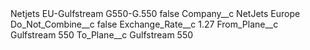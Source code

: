 <?xml version="1.0" encoding="UTF-8"?>
<CustomMetadata xmlns="http://soap.sforce.com/2006/04/metadata" xmlns:xsi="http://www.w3.org/2001/XMLSchema-instance" xmlns:xsd="http://www.w3.org/2001/XMLSchema">
    <label>Netjets EU-Gulfstream G550-G.550</label>
    <protected>false</protected>
    <values>
        <field>Company__c</field>
        <value xsi:type="xsd:string">NetJets Europe</value>
    </values>
    <values>
        <field>Do_Not_Combine__c</field>
        <value xsi:type="xsd:boolean">false</value>
    </values>
    <values>
        <field>Exchange_Rate__c</field>
        <value xsi:type="xsd:double">1.27</value>
    </values>
    <values>
        <field>From_Plane__c</field>
        <value xsi:type="xsd:string">Gulfstream 550</value>
    </values>
    <values>
        <field>To_Plane__c</field>
        <value xsi:type="xsd:string">Gulfstream 550</value>
    </values>
</CustomMetadata>
